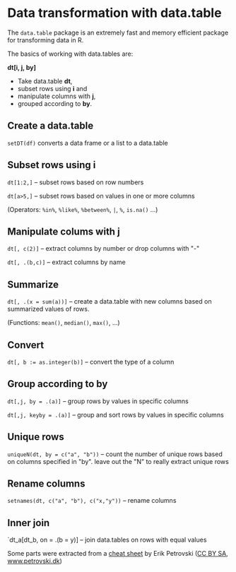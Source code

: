 # Data transformation with data.table

The `data.table` package is an extremely fast and memory efficient package for transforming data in R.

The basics of working with data.tables are:

**dt[i, j, by]**
* Take data.table **dt**, 
* subset rows using **i** and
* manipulate columns with **j**, 
* grouped according to **by**.

## Create a data.table

`setDT(df)` converts a data frame or a list to a data.table

## Subset rows using i

`dt[1:2,]` – subset rows based on row numbers

`dt[a>5,]` – subset rows based on values in one or more columns

(Operators: `%in%`, `%like%`, `%between%`, `|`, `%`, `is.na()` ...)

## Manipulate colums with j

`dt[, c(2)]` – extract columns by number or drop columns with "-"

`dt[, .(b,c)]` – extract columns by name

## Summarize

`dt[, .(x = sum(a))]` – create a data.table with new columns based on summarized values of rows. 

(Functions: `mean()`, `median()`, `max()`, ...)

## Convert

`dt[, b := as.integer(b)]` – convert the type of a column

## Group according to by

`dt[,j, by = .(a)]` – group rows by values in specific columns

`dt[,j, keyby = .(a)]` – group and sort rows by values in specific columns

## Unique rows

`uniqueN(dt, by = c("a", "b"))` – count the number of unique rows based on columns specified in "by". leave out the "N" to really extract unique rows

## Rename columns

`setnames(dt, c("a", "b"), c("x,"y"))` – rename columns

## Inner join

`dt_a[dt_b, on = .(b = y)] – join data.tables on rows with equal values

Some parts were extracted from a [cheat sheet](https://raw.githubusercontent.com/rstudio/cheatsheets/master/datatable.pdf) by Erik Petrovski ([CC BY SA](https://creativecommons.org/licenses/by-sa/4.0/), www.petrovski.dk)
